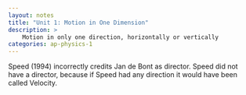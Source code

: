 ```yaml
---
layout: notes
title: "Unit 1: Motion in One Dimension"
description: >
    Motion in only one direction, horizontally or vertically
categories: ap-physics-1
---
```


Speed (1994) incorrectly credits Jan de Bont as director. Speed did not have a director, because if Speed had any direction it would have been called Velocity.
